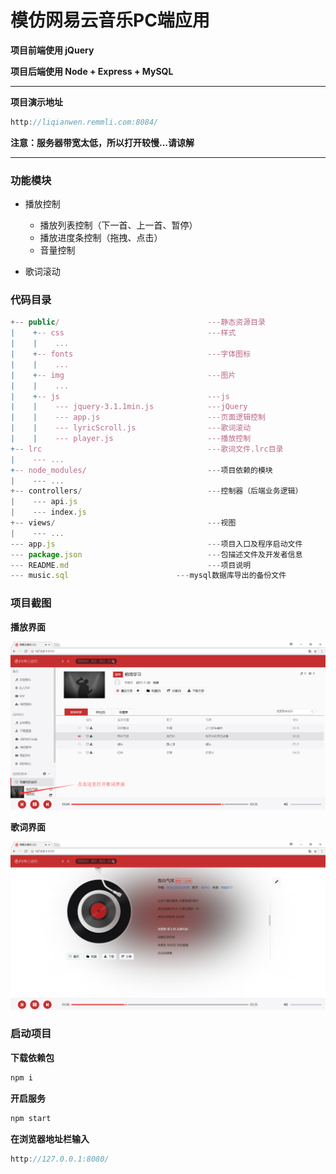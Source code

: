 # 模仿网易云音乐PC端应用

**项目前端使用 jQuery**

**项目后端使用 Node + Express + MySQL**

***

**项目演示地址**

```js
http://liqianwen.remmli.com:8084/
```

**注意：服务器带宽太低，所以打开较慢...请谅解**


***

### 功能模块
- 播放控制
    - 播放列表控制（下一首、上一首、暂停）
    - 播放进度条控制（拖拽、点击）
    - 音量控制

- 歌词滚动

### 代码目录
```js
+-- public/                                 ---静态资源目录
|    +-- css                                ---样式
|    |    ...
|    +-- fonts                              ---字体图标
|    |    ...
|    +-- img                                ---图片
|    |    ...
|    +-- js                                 ---js
|    |    --- jquery-3.1.1min.js            ---jQuery
|    |    --- app.js                        ---页面逻辑控制
|    |    --- lyricScroll.js                ---歌词滚动
|    |    --- player.js                     ---播放控制
+-- lrc                                     ---歌词文件.lrc目录
|    --- ...
+-- node_modules/                           ---项目依赖的模块
|    --- ...
+-- controllers/                            ---控制器（后端业务逻辑）
|    --- api.js                             
|    --- index.js                           
+-- views/                                  ---视图
|    --- ...
--- app.js                                  ---项目入口及程序启动文件
--- package.json                            ---包描述文件及开发者信息
--- README.md                               ---项目说明
--- music.sql                        ---mysql数据库导出的备份文件                             
```

### 项目截图

**播放界面**

![image](https://github.com/remmlqw/img-folder/blob/master/wy_main.png)

**歌词界面**

![image](https://github.com/remmlqw/img-folder/blob/master/wy_geci.png)

### 启动项目

**下载依赖包**

``` js
npm i
```
**开启服务**

``` js
npm start
```

**在浏览器地址栏输入**
``` js
http://127.0.0.1:8080/
```
